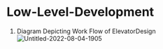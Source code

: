 # Low-Level-Development

1. Diagram Depicting Work Flow of ElevatorDesign![Untitled-2022-08-04-1905](https://user-images.githubusercontent.com/56080995/201982736-17965367-e894-461d-a007-e69488ae133c.png)
